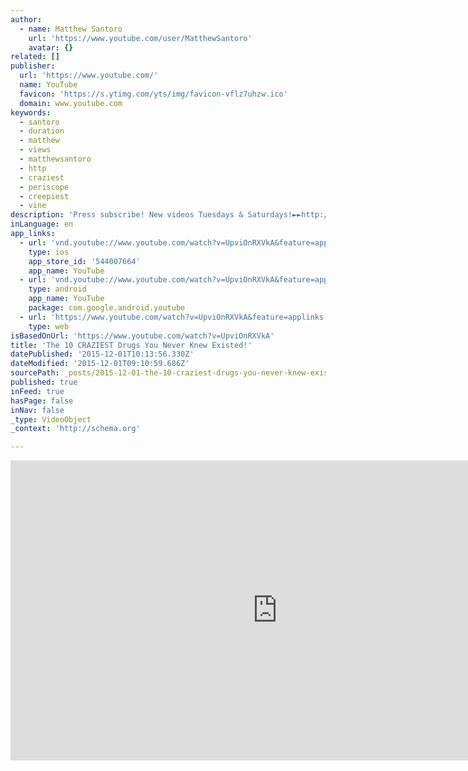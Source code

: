 ```yaml
---
author:
  - name: Matthew Santoro
    url: 'https://www.youtube.com/user/MatthewSantoro'
    avatar: {}
related: []
publisher:
  url: 'https://www.youtube.com/'
  name: YouTube
  favicon: 'https://s.ytimg.com/yts/img/favicon-vflz7uhzw.ico'
  domain: www.youtube.com
keywords:
  - santoro
  - duration
  - matthew
  - views
  - matthewsantoro
  - http
  - craziest
  - periscope
  - creepiest
  - vine
description: 'Press subscribe! New videos Tuesdays & Saturdays!►►http://bit.ly/SantoroSubscribe Subscribe to my vlog channel, too!►http://bit.ly/SantoroVlogsSubscribe Twitter: http://twitter.com/MatthewSantoro Instagram: http://instagr.am/MatthewSantoro Snapchat: MatthewSantoro Facebook (Like): http://fb.com/MatthewSantoroOfficial Facebook (Follow): http://fb.com/MatthewMSantoro Periscope: http://periscope.tv/MatthewSantoro Vine: http://vine.co/MatthewSantoro Send me fun things! PO box 30055, King St PO, Toronto‎ Ontario‎ M5V0A3, Canada'
inLanguage: en
app_links:
  - url: 'vnd.youtube://www.youtube.com/watch?v=UpviOnRXVkA&feature=applinks'
    type: ios
    app_store_id: '544007664'
    app_name: YouTube
  - url: 'vnd.youtube://www.youtube.com/watch?v=UpviOnRXVkA&feature=applinks'
    type: android
    app_name: YouTube
    package: com.google.android.youtube
  - url: 'https://www.youtube.com/watch?v=UpviOnRXVkA&feature=applinks'
    type: web
isBasedOnUrl: 'https://www.youtube.com/watch?v=UpviOnRXVkA'
title: 'The 10 CRAZIEST Drugs You Never Knew Existed!'
datePublished: '2015-12-01T10:13:56.330Z'
dateModified: '2015-12-01T09:10:59.686Z'
sourcePath: _posts/2015-12-01-the-10-craziest-drugs-you-never-knew-existed.md
published: true
inFeed: true
hasPage: false
inNav: false
_type: VideoObject
_context: 'http://schema.org'

---
```

<iframe src="https://cdn.embedly.com/widgets/media.html?src=https%3A%2F%2Fwww.youtube.com%2Fembed%2FUpviOnRXVkA%3Ffeature%3Doembed&amp;url=https%3A%2F%2Fwww.youtube.com%2Fwatch%3Fv%3DUpviOnRXVkA&amp;image=https%3A%2F%2Fi.ytimg.com%2Fvi%2FUpviOnRXVkA%2Fhqdefault.jpg&amp;key=b7d04c9b404c499eba89ee7072e1c4f7&amp;type=text%2Fhtml&amp;schema=youtube" width="854" height="480" scrolling="no" frameborder="0" allowfullscreen="allowfullscreen" style=""></iframe>